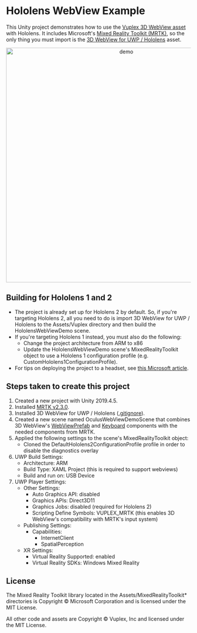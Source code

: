 # Hololens WebView Example

This Unity project demonstrates how to use the [Vuplex 3D WebView asset](https://developer.vuplex.com/webview/overview) with Hololens. It includes Microsoft's [Mixed Reality Toolkit (MRTK)](https://github.com/microsoft/MixedRealityToolkit-Unity), so the only thing you must import is the [3D WebView for UWP / Hololens](https://assetstore.unity.com/packages/tools/gui/3d-webview-for-uwp-hololens-166365) asset.

<p align="center">
  <img alt="demo" src="./demo.gif" width="640">
</p>

## Building for Hololens 1 and 2

- The project is already set up for Hololens 2 by default. So, if you're targeting Hololens 2, all you need to do is import 3D WebView for UWP / Hololens to the Assets/Vuplex directory and then build the HololensWebViewDemo scene.
- If you're targeting Hololens 1 instead, you must also do the following:
    - Change the project architecture from ARM to x86
    - Update the HololensWebViewDemo scene's MixedRealityToolkit object to use a Hololens 1 configuration profile (e.g. CustomHololens1ConfigurationProfile).
- For tips on deploying the project to a headset, see [this Microsoft article](https://docs.microsoft.com/en-us/windows/mixed-reality/using-visual-studio).

## Steps taken to create this project

1. Created a new project with Unity 2019.4.5.
2. Installed [MRTK v2.3.0](https://github.com/Microsoft/MixedRealityToolkit-Unity/releases).
3. Installed 3D WebView for UWP / Hololens ([.gitignore](./.gitignore#L74)).
4. Created a new scene named OculusWebViewDemoScene that combines 3D WebView's [WebViewPrefab](https://developer.vuplex.com/webview/WebViewPrefab) and [Keyboard](https://developer.vuplex.com/webview/Keyboard) components with the needed components from MRTK.
5. Applied the following settings to the scene's MixedRealityToolkit object:
    - Cloned the DefaultHololens2ConfigurationProfile profile in order to disable the diagnostics overlay
6. UWP Build Settings:
    - Architecture: ARM
    - Build Type: XAML Project (this is required to support webviews)
    - Build and run on: USB Device
7. UWP Player Settings:
    - Other Settings:
        - Auto Graphics API: disabled
        - Graphics APIs: Direct3D11
        - Graphics Jobs: disabled (required for Hololens 2)
        - Scripting Define Symbols: VUPLEX_MRTK (this enables 3D WebView's compatibility with MRTK's input system)
    - Publishing Settings:
        - Capabilities:
            - InternetClient
            - SpatialPerception
    - XR Settings:
        - Virtual Reality Supported: enabled
        - Virtual Reality SDKs: Windows Mixed Reality

## License

The Mixed Reality Toolkit library located in the Assets/MixedRealityToolkit* directories is Copyright © Microsoft Corporation and is licensed under the MIT License.

All other code and assets are Copyright © Vuplex, Inc and licensed under the MIT License.
